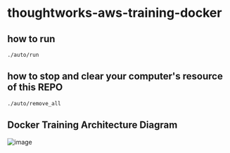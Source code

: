 # thoughtworks-aws-training-docker

## how to run
``./auto/run``

## how to stop and clear your computer's resource of this REPO
``./auto/remove_all``

## Docker Training Architecture Diagram
![image](https://user-images.githubusercontent.com/25293696/116503605-164e2b00-a8e9-11eb-8dc5-0f1e429c5058.png)
